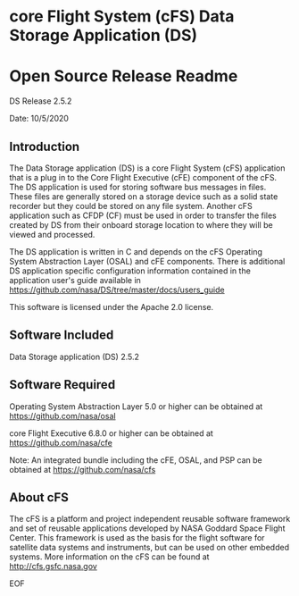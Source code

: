 core Flight System (cFS) Data Storage Application (DS)
======================================================

Open Source Release Readme
==========================

DS Release 2.5.2

Date: 10/5/2020

Introduction
-------------
  The Data Storage application (DS) is a core Flight System (cFS) application 
  that is a plug in to the Core Flight Executive (cFE) component of the cFS.  
  The DS application is used for storing software bus messages in files. These 
  files are generally stored on a storage device such as a solid state recorder 
  but they could be stored on any file system. Another cFS application such as 
  CFDP (CF) must be used in order to transfer the files created by DS from 
  their onboard storage location to where they will be viewed and processed.

  The DS application is written in C and depends on the cFS Operating System
  Abstraction Layer (OSAL) and cFE components.  There is additional DS application
  specific configuration information contained in the application user's guide
  available in https://github.com/nasa/DS/tree/master/docs/users_guide

  This software is licensed under the Apache 2.0 license.


Software Included
------------------

  Data Storage application (DS) 2.5.2


Software Required
------------------

 Operating System Abstraction Layer 5.0 or higher can be
 obtained at https://github.com/nasa/osal

 core Flight Executive 6.8.0 or higher can be obtained at
 https://github.com/nasa/cfe

 Note: An integrated bundle including the cFE, OSAL, and PSP can
 be obtained at https://github.com/nasa/cfs

About cFS
----------
  The cFS is a platform and project independent reusable software framework and
  set of reusable applications developed by NASA Goddard Space Flight Center.
  This framework is used as the basis for the flight software for satellite data
  systems and instruments, but can be used on other embedded systems.  More
  information on the cFS can be found at http://cfs.gsfc.nasa.gov

EOF
